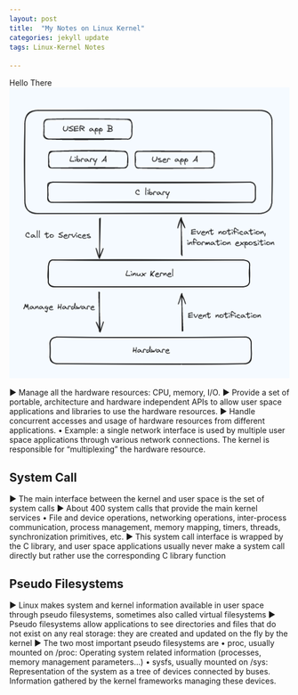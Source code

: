 ```yaml
---
layout: post
title:  "My Notes on Linux Kernel"
categories: jekyll update
tags: Linux-Kernel Notes

---
```

Hello There 
![Role of kernel](/public/media/role-of-kernel.png)

▶ Manage all the hardware resources: CPU, memory, I/O.
▶ Provide a set of portable, architecture and hardware independent APIs to
allow user space applications and libraries to use the hardware resources.
▶ Handle concurrent accesses and usage of hardware resources from different
applications.
    • Example: a single network interface is used by multiple user space applications
    through various network connections. The kernel is responsible for “multiplexing”
    the hardware resource.

## System Call 
▶ The main interface between the kernel and user space is
the set of system calls
▶ About 400 system calls that provide the main kernel
services
• File and device operations, networking operations,
inter-process communication, process management,
memory mapping, timers, threads, synchronization
primitives, etc.
▶ This system call interface is wrapped by the C library,
and user space applications usually never make a system
call directly but rather use the corresponding C library
function

## Pseudo Filesystems
▶ Linux makes system and kernel information available in user space through
pseudo filesystems, sometimes also called virtual filesystems
▶ Pseudo filesystems allow applications to see directories and files that do not exist
on any real storage: they are created and updated on the fly by the kernel
▶ The two most important pseudo filesystems are
• proc, usually mounted on /proc:
Operating system related information (processes, memory management
parameters...)
• sysfs, usually mounted on /sys:
Representation of the system as a tree of devices connected by buses. Information
gathered by the kernel frameworks managing these devices.